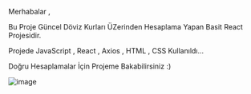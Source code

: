 
Merhabalar ,

Bu Proje Güncel Döviz Kurları ÜZerinden Hesaplama Yapan Basit React Projesidir.

Projede JavaScript , React , Axios , HTML , CSS Kullanıldı...

Doğru Hesaplamalar İçin Projeme Bakabilirsiniz :)

![image](https://github.com/azizpolat/DovizKuruProjesi/assets/117382610/fd179c7f-992b-41e1-b155-9bd9df9f5d1d)
